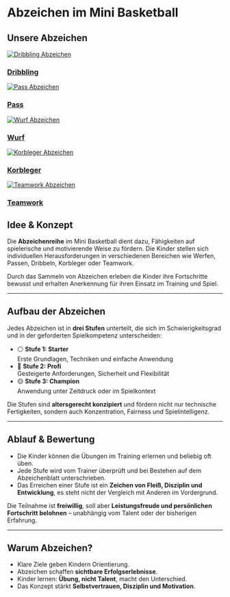# Abzeichen im Mini Basketball

## Unsere Abzeichen

<div class="badges-showcase">
  <div class="badge-item">
    <a href="abzeichen/dribbel/" class="badge-link">
      <img src="Dribbling.svg" alt="Dribbling Abzeichen" class="badge-svg" />
      <h3>Dribbling</h3>
    </a>
  </div>
  <div class="badge-item">
    <a href="abzeichen/pass/" class="badge-link">
      <img src="Pass_profi.svg" alt="Pass Abzeichen" class="badge-svg" />
      <h3>Pass</h3>
    </a>
  </div>
  <div class="badge-item">
    <a href="abzeichen/wurfabzeichen/" class="badge-link">
      <img src="Wurf_champ.svg" alt="Wurf Abzeichen" class="badge-svg" />
      <h3>Wurf</h3>
    </a>
  </div>
  <div class="badge-item">
    <a href="abzeichen/korbleger/" class="badge-link">
      <img src="Layup_profi.svg" alt="Korbleger Abzeichen" class="badge-svg" />
      <h3>Korbleger</h3>
    </a>
  </div>
  <div class="badge-item">
    <a href="abzeichen/teamwork/" class="badge-link">
      <img src="Teamwork.svg" alt="Teamwork Abzeichen" class="badge-svg" />
      <h3>Teamwork</h3>
    </a>
  </div>
</div>

## Idee & Konzept

Die **Abzeichenreihe** im Mini Basketball dient dazu, Fähigkeiten auf spielerische und motivierende Weise zu fördern. Die Kinder stellen sich individuellen Herausforderungen in verschiedenen Bereichen wie Werfen, Passen, Dribbeln, Korbleger oder Teamwork.

Durch das Sammeln von Abzeichen erleben die Kinder ihre Fortschritte bewusst und erhalten Anerkennung für ihren Einsatz im Training und Spiel.

---

## Aufbau der Abzeichen

Jedes Abzeichen ist in **drei Stufen** unterteilt, die sich im Schwierigkeitsgrad und in der geforderten Spielkompetenz unterscheiden:

- ⚪ **Stufe 1: Starter**  
  Erste Grundlagen, Techniken und einfache Anwendung  
- 🔵 **Stufe 2: Profi**  
  Gesteigerte Anforderungen, Sicherheit und Flexibilität  
- 🟡 **Stufe 3: Champion**  
  Anwendung unter Zeitdruck oder im Spielkontext  

Die Stufen sind **altersgerecht konzipiert** und fördern nicht nur technische Fertigkeiten, sondern auch Konzentration, Fairness und Spielintelligenz.

---

## Ablauf & Bewertung

- Die Kinder können die Übungen im Training erlernen und beliebig oft üben.  
- Jede Stufe wird vom Trainer überprüft und bei Bestehen auf dem Abzeichenblatt unterschrieben.  
- Das Erreichen einer Stufe ist ein **Zeichen von Fleiß, Disziplin und Entwicklung**, es steht nicht der Vergleich mit Anderen im Vordergrund.  

Die Teilnahme ist **freiwillig**, soll aber **Leistungsfreude und persönlichen Fortschritt belohnen** – unabhängig vom Talent oder der bisherigen Erfahrung.

---

## Warum Abzeichen?

- Klare Ziele geben Kindern Orientierung.  
- Abzeichen schaffen **sichtbare Erfolgserlebnisse**.  
- Kinder lernen: **Übung, nicht Talent**, macht den Unterschied.  
- Das Konzept stärkt **Selbstvertrauen, Disziplin und Motivation**.
